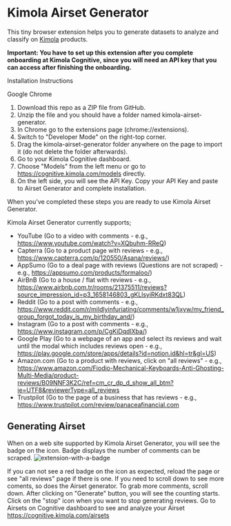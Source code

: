# Kimola Airset Generator
This tiny browser extension helps you to generate datasets to analyze and classify on [Kimola](https://kimola.com/) products.

**Important: You have to set up this extension after you complete onboarding at Kimola Cognitive, since you will need an API key that you can access after finishing the onboarding.**
 
Installation Instructions

Google Chrome

1. Download this repo as a ZIP file from GitHub.
2. Unzip the file and you should have a folder named kimola-airset-generator.
3. In Chrome go to the extensions page (chrome://extensions).
4. Switch to "Developer Mode" on the right-top corner.
5. Drag the kimola-airset-generator folder anywhere on the page to import it (do not delete the folder afterwards).  
6. Go to your Kimola Cognitive dashboard.
7. Choose "Models" from the left menu or go to https://cognitive.kimola.com/models directly.
8. On the left side, you will see the API Key. Copy your API Key and paste to Airset Generator and complete installation.

When you've completed these steps you are ready to use Kimola Airset Generator. 

Kimola Airset Generator currently supports;
- YouTube (Go to a video with comments - e.g., https://www.youtube.com/watch?v=XQbuhm-RReQ)
- Capterra (Go to a product page with reviews - e.g., https://www.capterra.com/p/120550/Asana/reviews/)
- AppSumo (Go to a deal page with reviews (Questions are not scraped) - e.g., https://appsumo.com/products/formaloo/)
- AirBnB (Go to a house / flat with reviews - e.g., https://www.airbnb.com.tr/rooms/21375511/reviews?source_impression_id=p3_1658146803_gKLlsyiRKdxt83QL)
- Reddit (Go to a post with comments - e.g., https://www.reddit.com/r/mildlyinfuriating/comments/w1jxyw/my_friend_group_forgot_today_is_my_birthday_and/)
- Instagram (Go to a post with comments - e.g., https://www.instagram.com/p/CgKiDqdlXba/)
- Google Play (Go to a webpage of an app and select its reviews and wait until the modal which includes reviews open - e.g., https://play.google.com/store/apps/details?id=notion.id&hl=tr&gl=US)
- Amazon.com (Go to a product with reviews, click on "all reviews" - e.g., https://www.amazon.com/Fiodio-Mechanical-Keyboards-Anti-Ghosting-Multi-Media/product-reviews/B09NNF3K2C/ref=cm_cr_dp_d_show_all_btm?ie=UTF8&reviewerType=all_reviews
- Trustpilot (Go to the page of a business that has reviews - e.g., https://www.trustpilot.com/review/panaceafinancial.com

## Generating Airset
When on a web site supported by Kimola Airset Generator, you will see the badge on the icon. Badge displays the number of comments can be scraped.
![extension-with-a-badge](https://user-images.githubusercontent.com/2235594/179510551-d1f4203e-8106-413f-92af-6b368f0fbb5a.png)

If you can not see a red badge on the icon as expected, reload the page or see "all reviews" page if there is one. If you need to scroll down to see more coments, so does the Airset generator. To grab more comments, scroll down.
After clicking on "Generate" button, you will see the counting starts. Click on the "stop" icon when you want to stop generating reviews.
Go to Airsets on Cognitive dashboard to see and analyze your Airset https://cognitive.kimola.com/airsets
